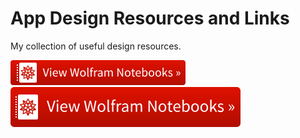 # App Design Resources and Links

My collection of useful design resources.

<img src="badge_small.svg">

<img src="badge_large.svg">